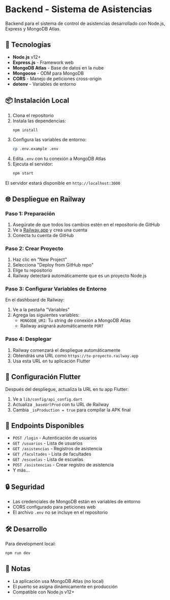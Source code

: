 # Backend - Sistema de Asistencias

Backend para el sistema de control de asistencias desarrollado con Node.js, Express y MongoDB Atlas.

## 🚀 Tecnologías

- **Node.js** v12+
- **Express.js** - Framework web
- **MongoDB Atlas** - Base de datos en la nube
- **Mongoose** - ODM para MongoDB
- **CORS** - Manejo de peticiones cross-origin
- **dotenv** - Variables de entorno

## 📦 Instalación Local

1. Clona el repositorio
2. Instala las dependencias:
   ```bash
   npm install
   ```
3. Configura las variables de entorno:
   ```bash
   cp .env.example .env
   ```
4. Edita `.env` con tu conexión a MongoDB Atlas
5. Ejecuta el servidor:
   ```bash
   npm start
   ```

El servidor estará disponible en `http://localhost:3000`

## 🌐 Despliegue en Railway

### Paso 1: Preparación
1. Asegúrate de que todos los cambios estén en el repositorio de GitHub
2. Ve a [Railway.app](https://railway.app) y crea una cuenta
3. Conecta tu cuenta de GitHub

### Paso 2: Crear Proyecto
1. Haz clic en "New Project"
2. Selecciona "Deploy from GitHub repo"
3. Elige tu repositorio
4. Railway detectará automáticamente que es un proyecto Node.js

### Paso 3: Configurar Variables de Entorno
En el dashboard de Railway:
1. Ve a la pestaña "Variables"
2. Agrega las siguientes variables:
   - `MONGODB_URI`: Tu string de conexión a MongoDB Atlas
   - Railway asignará automáticamente `PORT`

### Paso 4: Desplegar
1. Railway comenzará el despliegue automáticamente
2. Obtendrás una URL como `https://tu-proyecto.railway.app`
3. Usa esta URL en tu aplicación Flutter

## 📱 Configuración Flutter

Después del despliegue, actualiza la URL en tu app Flutter:

1. Ve a `lib/config/api_config.dart`
2. Actualiza `_baseUrlProd` con tu URL de Railway
3. Cambia `_isProduction = true` para compilar la APK final

## 🔧 Endpoints Disponibles

- `POST /login` - Autenticación de usuarios
- `GET /usuarios` - Lista de usuarios
- `GET /asistencias` - Registros de asistencia
- `GET /facultades` - Lista de facultades
- `GET /escuelas` - Lista de escuelas
- `POST /asistencias` - Crear registro de asistencia
- Y más...

## 🔒 Seguridad

- Las credenciales de MongoDB están en variables de entorno
- CORS configurado para peticiones web
- El archivo `.env` no se incluye en el repositorio

## 🛠️ Desarrollo

Para development local:
```bash
npm run dev
```

## 📝 Notas

- La aplicación usa MongoDB Atlas (no local)
- El puerto se asigna dinámicamente en producción
- Compatible con Node.js v12+
